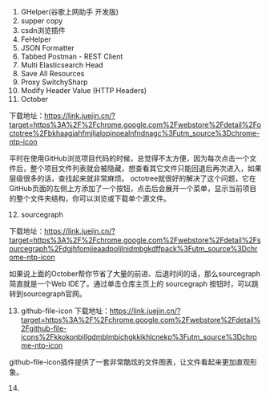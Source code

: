 1. GHelper(谷歌上网助手 开发版)
2. supper copy
3. csdn浏览插件
4. FeHelper
5. JSON Formatter
6. Tabbed Postman - REST Client
7. Multi Elasticsearch Head
8. Save All Resources
9. Proxy SwitchySharp
10. Modify Header Value (HTTP Headers)
11. October

下载地址：https://link.juejin.cn/?target=https%3A%2F%2Fchrome.google.com%2Fwebstore%2Fdetail%2Foctotree%2Fbkhaagjahfmjljalopjnoealnfndnagc%3Futm_source%3Dchrome-ntp-icon

平时在使用GitHub浏览项目代码的时候，总觉得不太方便，因为每次点击一个文件后，整个项目文件列表就会被隐藏，想查看其它文件只能回退后再次进入，如果层级很多的话，查找起来就非常麻烦。
octotree就很好的解决了这个问题，它在GitHub页面的左侧上方添加了一个按钮，点击后会展开一个菜单，显示当前项目的整个文件夹结构，你可以浏览或下载单个源文件。

12. sourcegraph

下载地址：https://link.juejin.cn/?target=https%3A%2F%2Fchrome.google.com%2Fwebstore%2Fdetail%2Fsourcegraph%2Fdgjhfomjieaadpoljlnidmbgkdffpack%3Futm_source%3Dchrome-ntp-icon

如果说上面的October帮你节省了大量的前进、后退时间的话，那么sourcegraph简直就是一个Web IDE了。通过单击仓库主页上的 sourcegraph 按钮时，可以跳转到sourcegraph官网。

13. github-file-icon
下载地址：https://link.juejin.cn/?target=https%3A%2F%2Fchrome.google.com%2Fwebstore%2Fdetail%2Fgithub-file-icons%2Fkkokonbjllgdmblmbichgkkikhlcnekp%3Futm_source%3Dchrome-ntp-icon

github-file-icon插件提供了一套非常酷炫的文件图表，让文件看起来更加直观形象。


14. 

